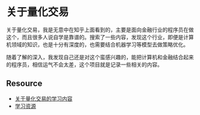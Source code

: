 # 关于量化交易

关于量化交易，我是无意中在知乎上面看到的，主要是面向金融行业的程序员在做这个，而且很多人说自学是靠谱的。搜索了一些内容，发现这个行业，即便是计算机领域的知识，也是十分有深度的，也需要结合机器学习等模型去做策略优化。

随着了解的深入，我发现自己还是对这个蛮感兴趣的，能把计算机和金融结合起来的程序员，相信运气不会太差，这个项目就是记录一些相关的内容。

## Resource

- [关于量化交易的学习内容](https://zhuanlan.zhihu.com/p/62744444)
- [学习资源](https://www.zhihu.com/question/25404359/answer/152815251)
